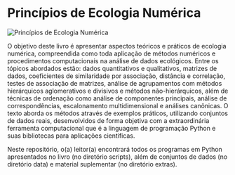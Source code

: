 # Princípios de Ecologia Numérica

![Princípios de Ecologia Numérica](https://github.com/maurobio/principios/blob/master/images/cover.jpg)

O objetivo deste livro é apresentar aspectos teóricos e práticos de ecologia numérica, compreendida como toda aplicação de métodos numéricos e procedimentos computacionais na análise de dados ecológicos. Entre os tópicos abordados estão: dados quantitativos e qualitativos, matrizes de dados, coeficientes de similaridade por associação, distância e correlação, testes de associação de matrizes, análise de agrupamentos com métodos hierárquicos aglomerativos e divisivos e métodos não-hierárquicos, além de técnicas de ordenação como análise de componentes principais, análise de correspondências, escalonamento multidimensional e análises canônicas. O texto aborda os métodos através de exemplos práticos, utilizando conjuntos de dados reais, desenvolvidos de forma objetiva com a extraordinária ferramenta computacional que é a linguagem de programação Python e suas bibliotecas para aplicações científicas.

Neste repositório, o(a) leitor(a) encontrará todos os programas em Python apresentados no livro (no diretório scripts), além de conjuntos de dados (no diretório data) e material suplementar (no diretório extras).
